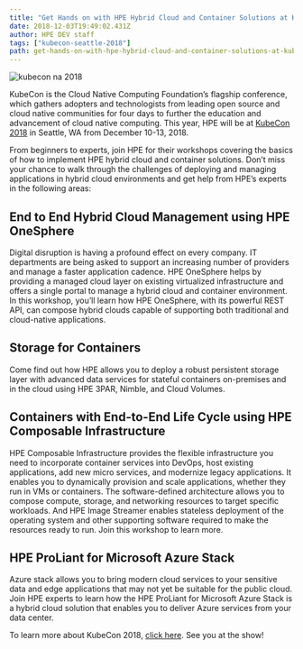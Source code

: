 ```yaml
---
title: "Get Hands on with HPE Hybrid Cloud and Container Solutions at KubeCon, December 11-13"
date: 2018-12-03T19:49:02.431Z
author: HPE DEV staff 
tags: ["kubecon-seattle-2018"]
path: get-hands-on-with-hpe-hybrid-cloud-and-container-solutions-at-kubecon-de
---
```

![kubecon na 2018](https://hpe-developer-portal.s3.amazonaws.com/uploads/media/2018/12/kubecon-na-2018-1543866788069.jpg)

KubeCon is the Cloud Native Computing Foundation’s flagship conference, which gathers adopters and technologists from leading open source and cloud native communities for four days to further the education and advancement of cloud native computing. This year, HPE will be at [KubeCon 2018](https://events.linuxfoundation.org/events/kubecon-cloudnativecon-north-america-2018/co-located-events/) in Seattle, WA from December 10-13, 2018. 

From beginners to experts, join HPE for their workshops covering the basics of how to implement HPE hybrid cloud and container solutions. Don’t miss your chance to walk through the challenges of deploying and managing applications in hybrid cloud environments and get help from HPE’s experts in the following areas:

## End to End Hybrid Cloud Management using HPE OneSphere 

Digital disruption is having a profound effect on every company. IT departments are being asked to support an increasing number of providers and manage a faster application cadence. HPE OneSphere helps by providing a managed cloud layer on existing virtualized infrastructure and offers a single portal to manage a hybrid cloud and container environment. In this workshop, you’ll learn how HPE OneSphere, with its powerful REST API, can compose hybrid clouds capable of supporting both traditional and cloud-native applications.

## Storage for Containers

Come find out how HPE allows you to deploy a robust persistent storage layer with advanced data services for stateful containers on-premises and in the cloud using HPE 3PAR, Nimble, and Cloud Volumes.

## Containers with End-to-End Life Cycle using HPE Composable Infrastructure

HPE Composable Infrastructure provides the flexible infrastructure you need to incorporate container services into DevOps, host existing applications, add new micro services, and modernize legacy applications. It enables you to dynamically provision and scale applications, whether they run in VMs or containers. The software-defined architecture allows you to compose compute, storage, and networking resources to target specific workloads. And HPE Image Streamer enables stateless deployment of the operating system and other supporting software required to make the resources ready to run. Join this workshop to learn more.

## HPE ProLiant for Microsoft Azure Stack

Azure stack allows you to bring modern cloud services to your sensitive data and edge applications that may not yet be suitable for the public cloud. Join HPE experts to learn how the HPE ProLiant for Microsoft Azure Stack is a hybrid cloud solution that enables you to deliver Azure services from your data center. 

To learn more about KubeCon 2018, [click here](https://events.linuxfoundation.org/events/kubecon-cloudnativecon-north-america-2018/co-located-events/). See you at the show!